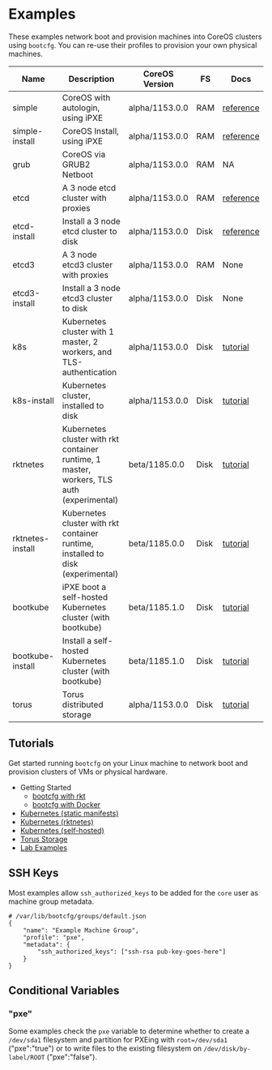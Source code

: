 
# Examples

These examples network boot and provision machines into CoreOS clusters using `bootcfg`. You can re-use their profiles to provision your own physical machines.

| Name       | Description | CoreOS Version | FS | Docs | 
|------------|-------------|----------------|----|-----------|
| simple | CoreOS with autologin, using iPXE | alpha/1153.0.0 | RAM | [reference](https://coreos.com/os/docs/latest/booting-with-ipxe.html) |
| simple-install | CoreOS Install, using iPXE | alpha/1153.0.0 | RAM | [reference](https://coreos.com/os/docs/latest/booting-with-ipxe.html) |
| grub | CoreOS via GRUB2 Netboot | alpha/1153.0.0 | RAM | NA |
| etcd | A 3 node etcd cluster with proxies | alpha/1153.0.0 | RAM | [reference](https://coreos.com/os/docs/latest/cluster-architectures.html) |
| etcd-install | Install a 3 node etcd cluster to disk | alpha/1153.0.0 | Disk | [reference](https://coreos.com/os/docs/latest/installing-to-disk.html) |
| etcd3 | A 3 node etcd3 cluster with proxies | alpha/1153.0.0 | RAM | None |
| etcd3-install | Install a 3 node etcd3 cluster to disk | alpha/1153.0.0 | Disk | None |
| k8s | Kubernetes cluster with 1 master, 2 workers, and TLS-authentication | alpha/1153.0.0 | Disk | [tutorial](../Documentation/kubernetes.md) |
| k8s-install | Kubernetes cluster, installed to disk | alpha/1153.0.0 | Disk | [tutorial](../Documentation/kubernetes.md) |
| rktnetes | Kubernetes cluster with rkt container runtime, 1 master, workers, TLS auth (experimental) | beta/1185.0.0 | Disk | [tutorial](../Documentation/rktnetes.md) |
| rktnetes-install | Kubernetes cluster with rkt container runtime, installed to disk (experimental) | beta/1185.0.0 | Disk | [tutorial](../Documentation/rktnetes.md) |
| bootkube | iPXE boot a self-hosted Kubernetes cluster (with bootkube) | beta/1185.1.0 | Disk | [tutorial](../Documentation/bootkube.md) |
| bootkube-install | Install a self-hosted Kubernetes cluster (with bootkube) | beta/1185.1.0 | Disk | [tutorial](../Documentation/bootkube.md) |
| torus | Torus distributed storage | alpha/1153.0.0 | Disk | [tutorial](../Documentation/torus.md) |

## Tutorials

Get started running `bootcfg` on your Linux machine to network boot and provision clusters of VMs or physical hardware.

* Getting Started
	* [bootcfg with rkt](../Documentation/getting-started-rkt.md)
	* [bootcfg with Docker](../Documentation/getting-started-docker.md)
* [Kubernetes (static manifests)](../Documentation/kubernetes.md)
* [Kubernetes (rktnetes)](../Documentation/rktnetes.md)
* [Kubernetes (self-hosted)](../Documentation/bootkube.md)
* [Torus Storage](../Documentation/torus.md)
* [Lab Examples](https://github.com/dghubble/metal)

## SSH Keys

Most examples allow `ssh_authorized_keys` to be added for the `core` user as machine group metadata.

    # /var/lib/bootcfg/groups/default.json
    {
        "name": "Example Machine Group",
        "profile": "pxe",
        "metadata": {
            "ssh_authorized_keys": ["ssh-rsa pub-key-goes-here"]
        }
    }

## Conditional Variables

### "pxe"

Some examples check the `pxe` variable to determine whether to create a `/dev/sda1` filesystem and partition for PXEing with `root=/dev/sda1` ("pxe":"true") or to write files to the existing filesystem on `/dev/disk/by-label/ROOT` ("pxe":"false").
